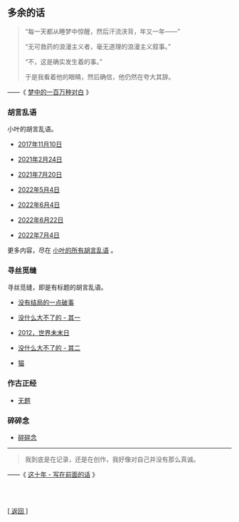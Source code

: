 ## 多余的话

> “每一天都从睡梦中惊醒，然后汗流浃背，年又一年——”
>
> “无可救药的浪漫主义者，毫无道理的浪漫主义叙事。”
>
> “不，这是确实发生着的事。”
>
> 于是我看着他的眼睛，然后确信，他仍然在夸大其辞。

——《 [梦中的一百万种对白](../未发完的疯/梦中的一百万种对白.md) 》

### 胡言乱语

小叶的胡言乱语。

- [2017年11月10日](胡言乱语/胡言乱语_2017年11月10日.md)

- [2021年2月24日](胡言乱语/胡言乱语_2021年2月24日.md)

- [2021年7月20日](胡言乱语/胡言乱语_2021年7月20日.md)

- [2022年5月4日](胡言乱语/胡言乱语_2022年5月4日.md)

- [2022年6月4日](胡言乱语/胡言乱语_2022年6月4日.md)

- [2022年6月22日](胡言乱语/胡言乱语_2022年6月22日.md)

- [2022年7月4日](胡言乱语/胡言乱语_2022年7月4日.md)

更多内容，尽在 [小叶的所有胡言乱语](小叶的所有胡言乱语_升序列表.md) 。

### 寻丝觅缝

寻丝觅缝，即是有标题的胡言乱语。

- [没有结局的一点破事](寻丝觅缝/没有结局的一点破事.md)

- [没什么大不了的 - 其一](寻丝觅缝/没什么大不了的_其一.md)

- [2012，世界未末日](寻丝觅缝/2012_世界未末日.md)

- [没什么大不了的 - 其二](寻丝觅缝/没什么大不了的_其二.md)

- [猫](寻丝觅缝/猫.md)

### 作古正经

- [无题](作古正经/无题.md)

### 碎碎念

- [碎碎念](碎碎念/碎碎念.md)

------

> 我到底是在记录，还是在创作，我好像对自己并没有那么真诚。

——《 [这十年 - 写在前面的话](../这十年/写在前面的话.md) 》

<br>

<br>

[[ 返回 ]](../../../index.md)
